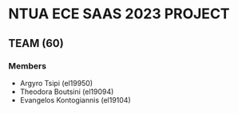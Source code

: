 # NTUA ECE SAAS 2023 PROJECT
  
## TEAM (60)
  
### Members
* Argyro Tsipi (el19950)
* Theodora Boutsini (el19094)
* Evangelos Kontogiannis (el19104)


